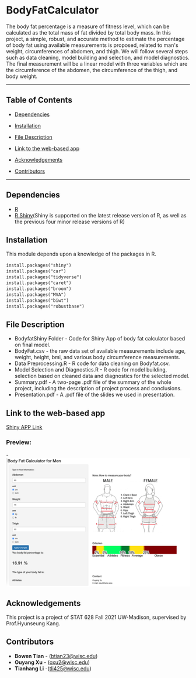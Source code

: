 # BodyFatCalculator

The body fat percentage is a measure of fitness level, which can be calculated as the total mass of fat divided by total body mass. In this project, a simple, robust, and accurate method to estimate the percentage of body fat using available measurements is proposed, related to man's weight, circumferences of abdomen, and thigh. We will follow several steps such as data cleaning, model building and selection, and model diagnostics. The final measurement will be a linear model with three variables which are the circumference of the abdomen, the circumference of the thigh, and body weight.
<!-- *** -->
<!-- Group 2, Module 2, BodyFatCalculator -->
***

## Table of Contents
  <!-- - [Description](#description) -->
  - [Dependencies](#dependencies)

  - [Installation](#installation)

  - [File Description](#file-description)

  - [Link to the web-based app](#link-to-the-web-based-app)
  
  - [Acknowledgements](#acknowledgements)

  
  - [Contributors](#contributors)

<!-- ## Description -->
***
## Dependencies
- [R](https://www.r-project.org/)
- [R Shiny](https://github.com/rstudio/shiny)(Shiny is supported on the latest release version of R, as well as the previous four minor release versions of R)



## Installation

This module depends upon a knowledge of  the packages in R.

```
install.packages("shiny")
install.packages("car")
install.packages("tidyverse")
install.packages("caret")
install.packages("broom")
install.packages("MVA")
install.packages("biwt")
install.packages("robustbase")
```


## File Description

- BodyfatShiny Folder - Code for Shiny App of body fat calculator based on final model.
- BodyFat.csv - the raw data set of available measurements include age, weight, height, bmi, and various body circumference measurements.
- Data Preprocessing.R - R code for data cleaning on Bodyfat.csv.
- Model Selection and Diagnostics.R - R code for model building, selection based on cleaned data and diagnostics for the selected model.
- Summary.pdf - A two-page .pdf file of the summary of the whole project, including the description of project process and conclusions.
- Presentation.pdf - A .pdf file of the slides we used in presentation.


## Link to the web-based app

[Shiny APP Link](https://ouyangxu.shinyapps.io/BodyfatShiny/)

### Preview:
-![ShinyPreview](./BodyFatShiny/ShinyPreview.png)


## Acknowledgements
This project is a project of STAT 628 Fall 2021 UW-Madison, supervised by Prof.Hyunseung Kang.


## Contributors
* **Bowen Tian** - (btian23@wisc.edu)
* **Ouyang Xu** - (oxu2@wisc.edu)
* **Tianhang Li** -(tli425@wisc.edu)

